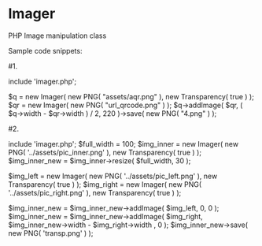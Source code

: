 # Imager
PHP Image manipulation class

Sample code snippets:

#1.

include 'imager.php';

$q = new Imager( new PNG( "assets/aqr.png" ), new Transparency( true ) );
$qr = new Imager( new PNG( "url_qrcode.png" ) );
$q->addImage( $qr, ( $q->width - $qr->width ) / 2, 220 )->save( new PNG( "4.png" ) );

#2.

include 'imager.php';
$full_width = 100;
$img_inner = new Imager( new PNG( '../assets/pic_inner.png' ), new Transparency( true ) );
$img_inner_new = $img_inner->resize( $full_width, 30 );

$img_left = new Imager( new PNG( '../assets/pic_left.png' ), new Transparency( true ) );
$img_right = new Imager( new PNG( '../assets/pic_right.png' ), new Transparency( true ) );

$img_inner_new = $img_inner_new->addImage( $img_left, 0, 0 );
$img_inner_new = $img_inner_new->addImage( $img_right, $img_inner_new->width - $img_right->width , 0 );
$img_inner_new->save( new PNG( 'transp.png' ) );

